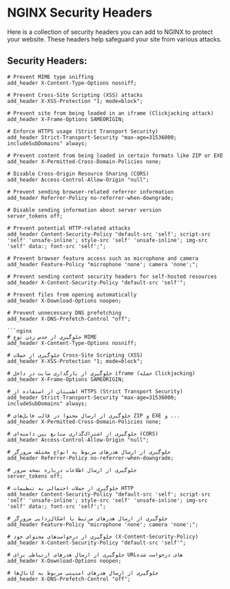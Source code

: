# NGINX Security Headers

Here is a collection of security headers you can add to NGINX to protect your website. These headers help safeguard your site from various attacks.

## Security Headers:

```nginx
# Prevent MIME type sniffing
add_header X-Content-Type-Options nosniff;

# Prevent Cross-Site Scripting (XSS) attacks
add_header X-XSS-Protection "1; mode=block";

# Prevent site from being loaded in an iframe (Clickjacking attack)
add_header X-Frame-Options SAMEORIGIN;

# Enforce HTTPS usage (Strict Transport Security)
add_header Strict-Transport-Security "max-age=31536000; includeSubDomains" always;

# Prevent content from being loaded in certain formats like ZIP or EXE
add_header X-Permitted-Cross-Domain-Policies none;

# Disable Cross-Origin Resource Sharing (CORS)
add_header Access-Control-Allow-Origin "null";

# Prevent sending browser-related referrer information
add_header Referrer-Policy no-referrer-when-downgrade;

# Disable sending information about server version
server_tokens off;

# Prevent potential HTTP-related attacks
add_header Content-Security-Policy "default-src 'self'; script-src 'self' 'unsafe-inline'; style-src 'self' 'unsafe-inline'; img-src 'self' data:; font-src 'self';";

# Prevent browser feature access such as microphone and camera
add_header Feature-Policy "microphone 'none'; camera 'none';";

# Prevent sending content security headers for self-hosted resources
add_header X-Content-Security-Policy "default-src 'self'";

# Prevent files from opening automatically
add_header X-Download-Options noopen;

# Prevent unnecessary DNS prefetching
add_header X-DNS-Prefetch-Control "off";
```
```nginx
```nginx
# جلوگیری از حدس زدن نوع MIME
add_header X-Content-Type-Options nosniff;

# جلوگیری از حملات Cross-Site Scripting (XSS)
add_header X-XSS-Protection "1; mode=block";

# جلوگیری از بارگذاری سایت در داخل iframe (حمله Clickjacking)
add_header X-Frame-Options SAMEORIGIN;

# اطمینان از استفاده از HTTPS (Strict Transport Security)
add_header Strict-Transport-Security "max-age=31536000; includeSubDomains" always;

# جلوگیری از ارسال محتوا در قالب فایل‌های ZIP و EXE و ...
add_header X-Permitted-Cross-Domain-Policies none;

# جلوگیری از اشتراک‌گذاری منابع بین دامنه‌ای (CORS)
add_header Access-Control-Allow-Origin "null";

# جلوگیری از ارسال هدرهای مربوط به انواع مختلف مرورگر
add_header Referrer-Policy no-referrer-when-downgrade;

# جلوگیری از ارسال اطلاعات درباره نسخه سرور
server_tokens off;

# جلوگیری از حملات احتمالی به تنظیمات HTTP
add_header Content-Security-Policy "default-src 'self'; script-src 'self' 'unsafe-inline'; style-src 'self' 'unsafe-inline'; img-src 'self' data:; font-src 'self';";

# جلوگیری از ارسال هدرهای مرتبط با اشکال‌زدایی مرورگر
add_header Feature-Policy "microphone 'none'; camera 'none';";

# جلوگیری از درخواست‌های محتوای خود (X-Content-Security-Policy)
add_header X-Content-Security-Policy "default-src 'self'";

# جلوگیری از ارسال هدرهای ارتباطی برای URLهای درخواست شده
add_header X-Download-Options noopen;

# جلوگیری از ارسال هدرهای امنیتی مربوط به کانال‌ها
add_header X-DNS-Prefetch-Control "off";
```
